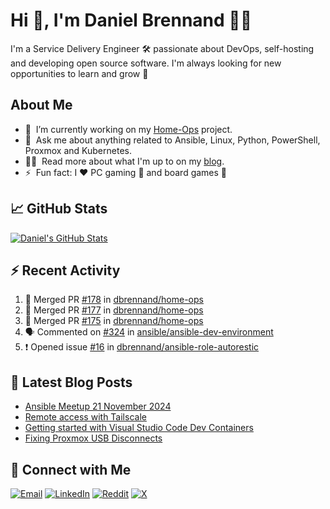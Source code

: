 # Hi 👋, I'm Daniel Brennand 👨‍💻

I'm a Service Delivery Engineer 🛠 passionate about DevOps, self-hosting and developing open source software. I'm always looking for new opportunities to learn and grow 🌱

## About Me

- 🔭 &nbsp;I’m currently working on my [Home-Ops](https://github.com/dbrennand/home-ops) project.
- 💬 &nbsp;Ask me about anything related to Ansible, Linux, Python, PowerShell, Proxmox and Kubernetes.
- 👨‍💻 &nbsp;Read more about what I'm up to on my [blog](https://dbren.uk).
- ⚡ &nbsp;Fun fact: I ❤️ PC gaming 👾 and board games 🎲

## 📈 GitHub Stats

[![Daniel's GitHub Stats](https://github-readme-stats.vercel.app/api?username=dbrennand&show_icons=true&count_private=true&hide_border=true&theme=dark)](https://github.com/anuraghazra/github-readme-stats)

## ⚡ Recent Activity

<!--START_SECTION:activity-->
1. 🎉 Merged PR [#178](https://github.com/dbrennand/home-ops/pull/178) in [dbrennand/home-ops](https://github.com/dbrennand/home-ops)
2. 🎉 Merged PR [#177](https://github.com/dbrennand/home-ops/pull/177) in [dbrennand/home-ops](https://github.com/dbrennand/home-ops)
3. 🎉 Merged PR [#175](https://github.com/dbrennand/home-ops/pull/175) in [dbrennand/home-ops](https://github.com/dbrennand/home-ops)
4. 🗣 Commented on [#324](https://github.com/ansible/ansible-dev-environment/pull/324#issuecomment-2861988348) in [ansible/ansible-dev-environment](https://github.com/ansible/ansible-dev-environment)
5. ❗ Opened issue [#16](https://github.com/dbrennand/ansible-role-autorestic/issues/16) in [dbrennand/ansible-role-autorestic](https://github.com/dbrennand/ansible-role-autorestic)
<!--END_SECTION:activity-->

## 📝 Latest Blog Posts

<!-- BLOG-POST-LIST:START -->
- [Ansible Meetup 21 November 2024](https://danielbrennand.com/blog/ansible-meetup-21-november/)
- [Remote access with Tailscale](https://danielbrennand.com/blog/tailscale/)
- [Getting started with Visual Studio Code Dev Containers](https://danielbrennand.com/blog/vscode-dev-containers/)
- [Fixing Proxmox USB Disconnects](https://danielbrennand.com/blog/proxmox-fix-usb-disconnect/)
<!-- BLOG-POST-LIST:END -->

## 💬 Connect with Me

[![Email](https://img.shields.io/badge/Email-D14836?style=flat&logo=gmail&logoColor=white)](mailto:contact@danielbrennand.com) [![LinkedIn](https://img.shields.io/badge/Linkedin-%230077B5.svg?style=flat&logo=linkedin&logoColor=white)](https://www.linkedin.com/in/dbrenuk) [![Reddit](https://img.shields.io/badge/Reddit-FF4500?style=flat&logo=reddit&logoColor=white)](https://www.reddit.com/user/dbrenuk) [![X](https://img.shields.io/badge/X-%23000000.svg?style=flat&logo=X&logoColor=white)](https://twitter.com/dbrenuk)
